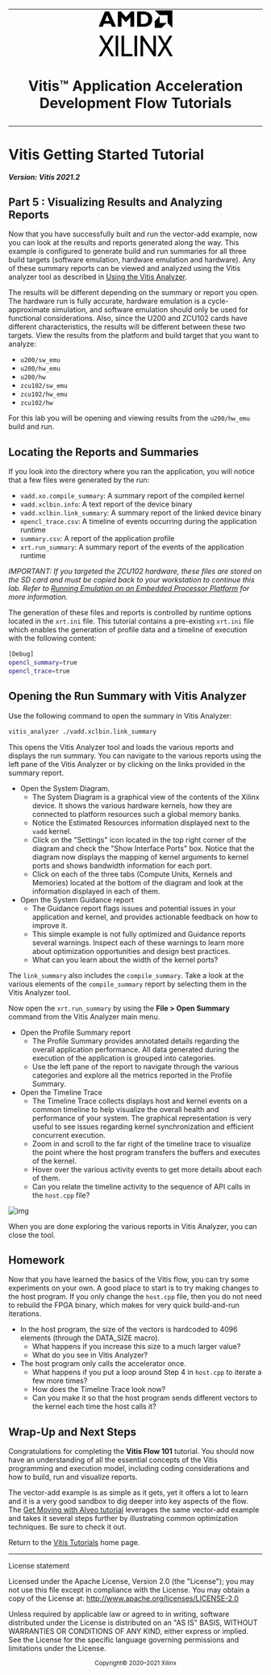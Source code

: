 <table class="sphinxhide">
 <tr>
   <td align="center"><img src="https://raw.githubusercontent.com/Xilinx/Image-Collateral/main/xilinx-logo.png" width="30%"/><h1>Vitis™ Application Acceleration Development Flow Tutorials</h1>
   </td>
 </tr>
 <tr>
 <td>
 </td>
 </tr>
</table>

# Vitis Getting Started Tutorial

***Version: Vitis 2021.2***

## Part 5 : Visualizing Results and Analyzing Reports

Now that you have successfully built and run the vector-add example, now you can look at the results and reports generated along the way. This example is configured to generate build and run summaries for all three build targets (software emulation, hardware emulation and hardware). Any of these summary reports can be viewed and analyzed using the Vitis analyzer tool as described in [Using the Vitis Analyzer](https://docs.xilinx.com/r/en-US/ug1393-vitis-application-acceleration/Using-the-Vitis-Analyzer).

The results will be different depending on the summary or report you open. The hardware run is fully accurate, hardware emulation is a cycle-approximate simulation, and software emulation should only be used for functional considerations. Also, since the U200 and ZCU102 cards have different characteristics, the results will be different between these two targets. View the results from the platform and build target that you want to analyze:

* `u200/sw_emu`
* `u200/hw_emu`
* `u200/hw`
* `zcu102/sw_emu`
* `zcu102/hw_emu`
* `zcu102/hw`

For this lab you will be opening and viewing results from the `u200/hw_emu` build and run.

## Locating the Reports and Summaries

If you look into the directory where you ran the application, you will notice that a few files were generated by the run:

* `vadd.xo.compile_summary`: A summary report of the compiled kernel
* `vadd.xclbin.info`: A text report of the device binary
* `vadd.xclbin.link_summary`: A summary report of the linked device binary
* `opencl_trace.csv`: A timeline of events occurring during the application runtime
* `summary.csv`: A report of the application profile
* `xrt.run_summary`: A summary report of the events of the application runtime

*IMPORTANT: If you targeted the ZCU102 hardware, these files are stored on the SD card and must be copied back to your workstation to continue this lab. Refer to [Running Emulation on an Embedded Processor Platform](https://docs.xilinx.com/r/en-US/ug1393-vitis-application-acceleration/Running-Emulation-on-an-Embedded-Processor-Platform) for more information.*

The generation of these files and reports is controlled by runtime options located in the `xrt.ini` file.  This tutorial contains a pre-existing `xrt.ini` file which enables the generation of profile data and a timeline of execution with the following content:

```bash
[Debug]
opencl_summary=true
opencl_trace=true
```

## Opening the Run Summary with Vitis Analyzer

Use the following command to open the summary in Vitis Analyzer:

```bash
vitis_analyzer ./vadd.xclbin.link_summary
```

This opens the Vitis Analyzer tool and loads the various reports and displays the run summary. You can navigate to the various reports using the left pane of the Vitis Analyzer or by clicking on the links provided in the summary report.

* Open the System Diagram.
  * The System Diagram is a graphical view of the contents of the Xilinx device. It shows the various hardware kernels, how they are connected to platform resources such a global memory banks. 
  * Notice the Estimated Resources information displayed next to the `vadd` kernel.
  * Click on the "Settings" icon located in the top right corner of the diagram and check the "Show Interface Ports" box. Notice that the diagram now displays the mapping of kernel arguments to kernel ports and shows bandwidth information for each port.
  * Click on each of the three tabs (Compute Units, Kernels and Memories) located at the bottom of the diagram and look at the information displayed in each of them.
* Open the System Guidance report
  * The Guidance report flags issues and potential issues in your application and kernel, and provides actionable feedback on how to improve it.
  * This simple example is not fully optimized and Guidance reports several warnings. Inspect each of these warnings to learn more about optimization opportunities and design best practices.
  * What can you learn about the width of the kernel ports?

The `link_summary` also includes the `compile_summary`. Take a look at the various elements of the `compile_summary` report by selecting them in the Vitis Analyzer tool. 

Now open the `xrt.run_summary` by using the **File > Open Summary** command from the Vitis Analyzer main menu. 

* Open the Profile Summary report
  * The Profile Summary provides annotated details regarding the overall application performance. All data generated during the execution of the application is grouped into categories. 
  * Use the left pane of the report to navigate through the various categories and explore all the metrics reported in the Profile Summary.
* Open the Timeline Trace
  * The Timeline Trace collects displays host and kernel events on a common timeline to help visualize the overall health and performance of your system. The graphical representation is very useful to see issues regarding kernel synchronization and efficient concurrent execution.
  * Zoom in and scroll to the far right of the timeline trace to visualize the point where the host program transfers the buffers and executes of the kernel.
  * Hover over the various activity events to get more details about each of them. 
  * Can you relate the timeline activity to the sequence of API calls in the `host.cpp` file?

![img](./images/part5_timeline_trace.png)

When you are done exploring the various reports in Vitis Analyzer, you can close the tool.

## Homework

Now that you have learned the basics of the Vitis flow, you can try some experiments on your own. A good place to start is to try making changes to the host program. If you only change the `host.cpp` file, then you do not need to rebuild the FPGA binary,  which makes for very quick build-and-run iterations.

* In the host program, the size of the vectors is hardcoded to 4096 elements (through the DATA_SIZE macro). 
  * What happens if you increase this size to a much larger value?
  * What do you see in Vitis Analyzer?
* The host program only calls the accelerator once. 
  * What happens if you put a loop around Step 4 in `host.cpp` to iterate a few more times?
  * How does the Timeline Trace look now?
  * Can you make it so that the host program sends different vectors to the kernel each time the host calls it?

## Wrap-Up and Next Steps

Congratulations for completing the **Vitis Flow 101** tutorial. You should now have an understanding of all the essential concepts of the Vitis programming and execution model, including coding considerations and how to build, run and visualize reports.

The vector-add example is as simple as it gets, yet it offers a lot to learn and it is a very good sandbox to dig deeper into key aspects of the flow. The [Get Moving with Alveo tutorial](https://developer.xilinx.com/en/articles/acceleration-basics.html) leverages the same vector-add example and takes it several steps further by illustrating common optimization techniques. Be sure to check it out.

Return to the [Vitis Tutorials](https://github.com/Xilinx/Vitis-Tutorials) home page.

*************************************
License statement

Licensed under the Apache License, Version 2.0 (the "License");
you may not use this file except in compliance with the License.
You may obtain a copy of the License at: http://www.apache.org/licenses/LICENSE-2.0

Unless required by applicable law or agreed to in writing, software
distributed under the License is distributed on an "AS IS" BASIS,
WITHOUT WARRANTIES OR CONDITIONS OF ANY KIND, either express or implied.
See the License for the specific language governing permissions and
limitations under the License.

<p class="sphinxhide" align="center"><sup>Copyright&copy; 2020–2021 Xilinx</sup></p>

